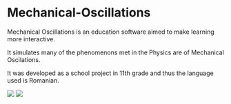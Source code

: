 # Mechanical-Oscillations

<p> Mechanical Oscillations is an education software aimed to make learning more interactive. </p>
<p> It simulates many of the phenomenons met in the Physics are of Mechanical Oscilations. </p>
<p> It was developed as a school project in 11th grade and thus the language used is Romanian. </p>
<img src="screenshot0.png"/>
<img src="screenshot1.png"/>
